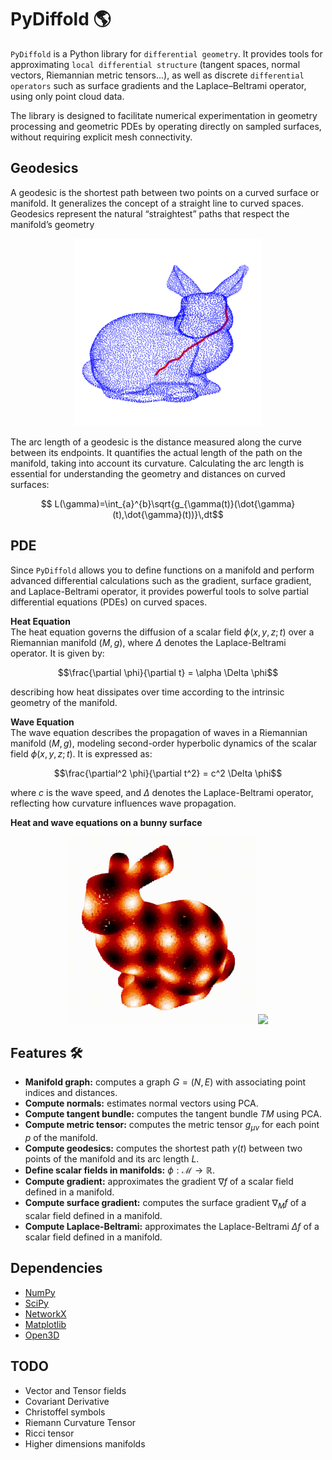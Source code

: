 # PyDiffold :earth_americas:
`PyDiffold` is a Python library for `differential geometry`. It provides tools for approximating `local differential structure` (tangent spaces, normal vectors, Riemannian metric tensors...), as well as discrete `differential operators` such as surface gradients and the Laplace–Beltrami operator, using only point cloud data.

The library is designed to facilitate numerical experimentation in geometry processing and geometric PDEs by operating directly on sampled surfaces, 
without requiring explicit mesh connectivity.

## Geodesics
A geodesic is the shortest path between two points on a curved surface or manifold. It generalizes the concept of a straight line to curved spaces. Geodesics represent the natural “straightest” paths that respect the manifold’s geometry

<p align="center">
    <img src="/img/geodesic.png" alt="Imagen 1" width="300"/><br/>
</p>

The arc length of a geodesic is the distance measured along the curve between its endpoints. It quantifies the actual length of the path on the manifold, taking into account its curvature. Calculating the arc length is essential for understanding the geometry and distances on curved surfaces:

$$ L(\gamma)=\int_{a}^{b}\sqrt{g_{\gamma(t)}(\dot{\gamma}(t),\dot{\gamma}(t))}\,dt$$

## PDE
Since `PyDiffold` allows you to define functions on a manifold and perform advanced differential calculations such as the gradient, surface gradient, and Laplace-Beltrami operator, it provides powerful tools to solve partial differential equations (PDEs) on curved spaces.

**Heat Equation**  
The heat equation governs the diffusion of a scalar field $\phi(x,y,z;t)$ over a Riemannian manifold $(M,g)$, where $\Delta$ denotes the Laplace-Beltrami operator. It is given by:

$$\frac{\partial \phi}{\partial t} = \alpha \Delta \phi$$

describing how heat dissipates over time according to the intrinsic geometry of the manifold.

**Wave Equation**  
The wave equation describes the propagation of waves in a Riemannian manifold $(M,g)$, modeling second-order hyperbolic dynamics of the scalar field $\phi(x,y,z;t)$. It is expressed as:

$$\frac{\partial^2 \phi}{\partial t^2} = c^2 \Delta \phi$$ 

where $c$ is the wave speed, and $\Delta$ denotes the Laplace-Beltrami operator, reflecting how curvature influences wave propagation.

**Heat and wave equations on a bunny surface**
<p align="center">
  <img src="/img/heat_equation.gif" width="300"/>
  <img src="/img/wave_equation.gif" width="300"/>
</p>

## Features :hammer_and_wrench:
* **Manifold graph:** computes a graph $G = (N,E)$ with associating point indices and distances.
* **Compute normals:** estimates normal vectors using PCA.
* **Compute tangent bundle:** computes the tangent bundle $TM$ using PCA.
* **Compute metric tensor:** computes the metric tensor $g_{\mu \nu}$ for each point $p$ of the manifold.
* **Compute geodesics:** computes the shortest path $\gamma(t)$ between two points of the manifold and its arc length $L$.
* **Define scalar fields in manifolds:** $\phi : \mathcal{M} \rightarrow \mathbb{R}$.
* **Compute gradient:** approximates the gradient $\nabla f$ of a scalar field defined in a manifold.
* **Compute surface gradient:** computes the surface gradient $\nabla_M f$ of a scalar field defined in a manifold.
* **Compute Laplace-Beltrami:** approximates the Laplace-Beltrami $\Delta f$ of a scalar field defined in a manifold.

## Dependencies
* [NumPy](https://github.com/numpy/numpy)
* [SciPy](https://github.com/scipy/scipy)
* [NetworkX](https://github.com/networkx/networkx)
* [Matplotlib](https://github.com/matplotlib/matplotlib)
* [Open3D](https://github.com/isl-org/Open3D)

## TODO
* Vector and Tensor fields
* Covariant Derivative
* Christoffel symbols
* Riemann Curvature Tensor
* Ricci tensor
* Higher dimensions manifolds